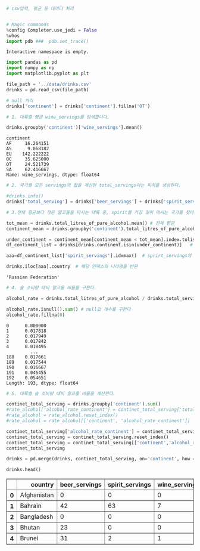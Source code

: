 ```python
# csv입력, 평균 등 데이터 처리
```


```python

# Magic commands
%config Completer.use_jedi = False
%whos
import pdb ###  pdb.set_trace()
```

    Interactive namespace is empty.
    


```python
import pandas as pd
import numpy as np
import matplotlib.pyplot as plt

file_path = '../data/drinks.csv'
drinks = pd.read_csv(file_path)

# null 처리
drinks['continent'] = drinks['continent'].fillna('OT')
```


```python
# 1. 대륙별 평균 wine_servings를 탐색합니다.
```


```python
drinks.groupby('continent')['wine_servings'].mean()
```




    continent
    AF     16.264151
    AS      9.068182
    EU    142.222222
    OC     35.625000
    OT     24.521739
    SA     62.416667
    Name: wine_servings, dtype: float64




```python
# 2. 국가별 모든 servings의 합을 계산한 total_servings라는 피처를 생성한다.

```


```python
#drinks.info()
drinks['total_serving'] = drinks['beer_servings'] + drinks['spirit_servings']+ drinks['wine_servings']
```


```python
# 3.전체 평균보다 적은 알코올을 마시는 대륙 중, spirit를 가장 많이 마시는 국가를 찾아봅니다.


```


```python
tot_mean = drinks.total_litres_of_pure_alcohol.mean() # 전체 평균
continent_mean = drinks.groupby('continent').total_litres_of_pure_alcohol.mean() #대륙별 알코올 평균

under_continent = continent_mean[continent_mean < tot_mean].index.tolist() # 전체평균보다 적은 대륙 
df_continent_list = drinks[drinks.continent.isin(under_continent)]   # isin은 해당 내용이 포함된 df를 반환

aaa=df_continent_list['spirit_servings'].idxmax()  # sprirt_servings의 제일큰 인덱스 반환

drinks.iloc[aaa].country  # 해당 인덱스의 나라명을 반환
```




    'Russian Federation'




```python
# 4. 술 소비량 대비 알코올 비율을 구한다.
```


```python
alcohol_rate = drinks.total_litres_of_pure_alcohol / drinks.total_serving

alcohol_rate.isnull().sum() # null값 개수를 구한다
alcohol_rate.fillna(0)
```




    0      0.000000
    1      0.017818
    2      0.017949
    3      0.017842
    4      0.018495
             ...   
    188    0.017661
    189    0.017544
    190    0.016667
    191    0.045455
    192    0.054651
    Length: 193, dtype: float64




```python
# 5. 대륙별 술 소비량 대비 알코올 비율을 계산한다.
```


```python
continet_total_serving = drinks.groupby('continent').sum()
#rate_alcohol['alcohol_rate_continent'] = continet_total_serving['total_litres_of_pure_alcohol'] / continet_total_serving['total_serving']
#rate_alcohol = rate_alcohol.reset_index()
#rate_alcohol = rate_alcohol[['continent', 'alcohol_rate_continent']]

continet_total_serving['alcohol_rate_continent'] = continet_total_serving['total_litres_of_pure_alcohol'] / continet_total_serving['total_serving']
continet_total_serving = continet_total_serving.reset_index()
continet_total_serving = continet_total_serving[['continent','alcohol_rate_continent']]  # 특정 컬럼만 추출하여 저장
continet_total_serving

drinks = pd.merge(drinks, continet_total_serving, on='continent', how = 'outer')   # 기존 df에 신규 컬럼 추가하여 데이터 

drinks.head()
```




<div>
<style scoped>
    .dataframe tbody tr th:only-of-type {
        vertical-align: middle;
    }

    .dataframe tbody tr th {
        vertical-align: top;
    }

    .dataframe thead th {
        text-align: right;
    }
</style>
<table border="1" class="dataframe">
  <thead>
    <tr style="text-align: right;">
      <th></th>
      <th>country</th>
      <th>beer_servings</th>
      <th>spirit_servings</th>
      <th>wine_servings</th>
      <th>total_litres_of_pure_alcohol</th>
      <th>continent</th>
      <th>total_serving</th>
      <th>alcohol_rate_continent</th>
    </tr>
  </thead>
  <tbody>
    <tr>
      <th>0</th>
      <td>Afghanistan</td>
      <td>0</td>
      <td>0</td>
      <td>0</td>
      <td>0.0</td>
      <td>AS</td>
      <td>0</td>
      <td>0.020293</td>
    </tr>
    <tr>
      <th>1</th>
      <td>Bahrain</td>
      <td>42</td>
      <td>63</td>
      <td>7</td>
      <td>2.0</td>
      <td>AS</td>
      <td>112</td>
      <td>0.020293</td>
    </tr>
    <tr>
      <th>2</th>
      <td>Bangladesh</td>
      <td>0</td>
      <td>0</td>
      <td>0</td>
      <td>0.0</td>
      <td>AS</td>
      <td>0</td>
      <td>0.020293</td>
    </tr>
    <tr>
      <th>3</th>
      <td>Bhutan</td>
      <td>23</td>
      <td>0</td>
      <td>0</td>
      <td>0.4</td>
      <td>AS</td>
      <td>23</td>
      <td>0.020293</td>
    </tr>
    <tr>
      <th>4</th>
      <td>Brunei</td>
      <td>31</td>
      <td>2</td>
      <td>1</td>
      <td>0.6</td>
      <td>AS</td>
      <td>34</td>
      <td>0.020293</td>
    </tr>
  </tbody>
</table>
</div>


